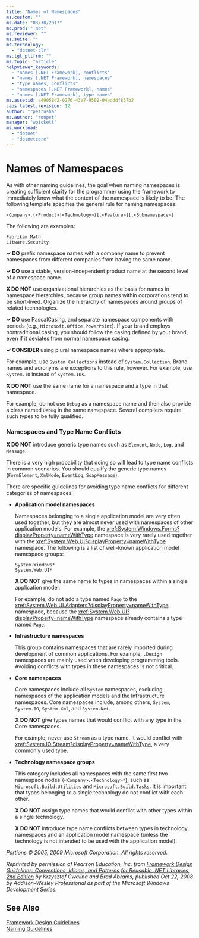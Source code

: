 ```yaml
---
title: "Names of Namespaces"
ms.custom: ""
ms.date: "03/30/2017"
ms.prod: ".net"
ms.reviewer: ""
ms.suite: ""
ms.technology: 
  - "dotnet-clr"
ms.tgt_pltfrm: ""
ms.topic: "article"
helpviewer_keywords: 
  - "names [.NET Framework], conflicts"
  - "names [.NET Framework], namespaces"
  - "type names, conflicts"
  - "namespaces [.NET Framework], names"
  - "names [.NET Framework], type names"
ms.assetid: a49058d2-0276-43a7-9502-04adddf857b2
caps.latest.revision: 12
author: "rpetrusha"
ms.author: "ronpet"
manager: "wpickett"
ms.workload: 
  - "dotnet"
  - "dotnetcore"
---
```

# Names of Namespaces
As with other naming guidelines, the goal when naming namespaces is creating sufficient clarity for the programmer using the framework to immediately know what the content of the namespace is likely to be. The following template specifies the general rule for naming namespaces:  
  
 `<Company>.(<Product>|<Technology>)[.<Feature>][.<Subnamespace>]`  
  
 The following are examples:  
  
 `Fabrikam.Math`  
 `Litware.Security`  
  
 **✓ DO** prefix namespace names with a company name to prevent namespaces from different companies from having the same name.  
  
 **✓ DO** use a stable, version-independent product name at the second level of a namespace name.  
  
 **X DO NOT** use organizational hierarchies as the basis for names in namespace hierarchies, because group names within corporations tend to be short-lived. Organize the hierarchy of namespaces around groups of related technologies.  
  
 **✓ DO** use PascalCasing, and separate namespace components with periods (e.g., `Microsoft.Office.PowerPoint`). If your brand employs nontraditional casing, you should follow the casing defined by your brand, even if it deviates from normal namespace casing.  
  
 **✓ CONSIDER** using plural namespace names where appropriate.  
  
 For example, use `System.Collections` instead of `System.Collection`. Brand names and acronyms are exceptions to this rule, however. For example, use `System.IO` instead of `System.IOs`.  
  
 **X DO NOT** use the same name for a namespace and a type in that namespace.  
  
 For example, do not use `Debug` as a namespace name and then also provide a class named `Debug` in the same namespace. Several compilers require such types to be fully qualified.  
  
### Namespaces and Type Name Conflicts  
 **X DO NOT** introduce generic type names such as `Element`, `Node`, `Log`, and `Message`.  
  
 There is a very high probability that doing so will lead to type name conflicts in common scenarios. You should qualify the generic type names (`FormElement`, `XmlNode`, `EventLog`, `SoapMessage`).  
  
 There are specific guidelines for avoiding type name conflicts for different categories of namespaces.  
  
-   **Application model namespaces**  
  
     Namespaces belonging to a single application model are very often used together, but they are almost never used with namespaces of other application models. For example, the <xref:System.Windows.Forms?displayProperty=nameWithType> namespace is very rarely used together with the <xref:System.Web.UI?displayProperty=nameWithType> namespace. The following is a list of well-known application model namespace groups:  
  
     `System.Windows*`   
     `System.Web.UI*`  
  
     **X DO NOT** give the same name to types in namespaces within a single application model.  
  
     For example, do not add a type named `Page` to the <xref:System.Web.UI.Adapters?displayProperty=nameWithType> namespace, because the <xref:System.Web.UI?displayProperty=nameWithType> namespace already contains a type named `Page`.  
  
-   **Infrastructure namespaces**  
  
     This group contains namespaces that are rarely imported during development of common applications. For example, `.Design` namespaces are mainly used when developing programming tools. Avoiding conflicts with types in these namespaces is not critical.  
  
-   **Core namespaces**  
  
     Core namespaces include all `System` namespaces, excluding namespaces of the application models and the Infrastructure namespaces. Core namespaces include, among others, `System`, `System.IO`, `System.Xml`, and `System.Net`.  
  
     **X DO NOT** give types names that would conflict with any type in the Core namespaces.  
  
     For example, never use `Stream` as a type name. It would conflict with <xref:System.IO.Stream?displayProperty=nameWithType>, a very commonly used type.  
  
-   **Technology namespace groups**  
  
     This category includes all namespaces with the same first two namespace nodes `(<Company>.<Technology>*`), such as `Microsoft.Build.Utilities` and `Microsoft.Build.Tasks`. It is important that types belonging to a single technology do not conflict with each other.  
  
     **X DO NOT** assign type names that would conflict with other types within a single technology.  
  
     **X DO NOT** introduce type name conflicts between types in technology namespaces and an application model namespace (unless the technology is not intended to be used with the application model).  
  
 *Portions © 2005, 2009 Microsoft Corporation. All rights reserved.*  
  
 *Reprinted by permission of Pearson Education, Inc. from [Framework Design Guidelines: Conventions, Idioms, and Patterns for Reusable .NET Libraries, 2nd Edition](http://www.informit.com/store/framework-design-guidelines-conventions-idioms-and-9780321545619) by Krzysztof Cwalina and Brad Abrams, published Oct 22, 2008 by Addison-Wesley Professional as part of the Microsoft Windows Development Series.*  
  
## See Also  
 [Framework Design Guidelines](index.md)  
 [Naming Guidelines](naming-guidelines.md)

